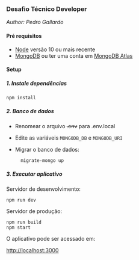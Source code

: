 ### Desafio Técnico Developer

_Author: Pedro Gallardo_

#### Pré requisitos

* [Node](https://nodejs.org/en/download/) versão 10 ou mais recente
* [MongoDB](https://docs.mongodb.com/manual/administration/install-community/) ou ter uma conta em [MongoDB Atlas](https://www.mongodb.com/cloud/atlas)

#### Setup

##### 1. Instale dependências

    npm install
    
##### 2. Banco de dados

* Renomear o arquivo ~~.env~~ para .env.local
* Edite as variáveis `MONGODB_DB` e `MONGODB_URI`
* Migrar o banco de dados:

        migrate-mongo up

##### 3. Executar aplicativo

Servidor de desenvolvimento:

    npm run dev
    
Servidor de produção:

    npm run build
    npm start

O aplicativo pode ser acessado em:

[http://localhost:3000](http://localhost:3000)


